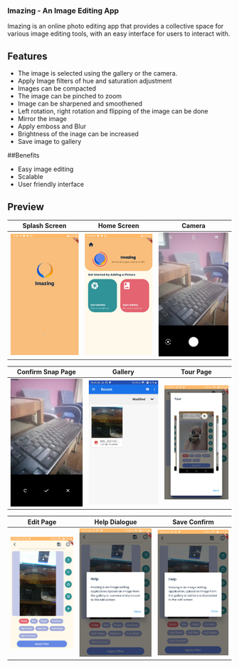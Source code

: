 ### Imazing - An Image Editing App

Imazing is an online photo editing app that provides a collective space for various image editing tools, with an easy interface for users to interact with.

## Features
- The image is selected using the gallery or the camera.
- Apply Image filters of hue and saturation adjustment
- Images can be compacted
- The image can be pinched to zoom
- Image can be sharpened and smoothened
- Left rotation, right rotation and flipping of the image can be done
- Mirror the image
- Apply emboss and Blur
- Brightness of the inage can be increased
- Save image to gallery

##Benefits
- Easy image editing
- Scalable
- User friendly interface

## Preview


  Splash Screen              |   Home Screen | Camera
:-------------------------:|:-------------------------:|:---------------------:
![](http://github.com/ShamsArfeen/New-Imazing-Frontend/blob/master/screenshots/screenshot1.jpg?raw=true)|![](http://github.com/ShamsArfeen/New-Imazing-Frontend/blob/master/screenshots/screenshot2.jpg?raw=true)|![](http://github.com/ShamsArfeen/New-Imazing-Frontend/blob/master/screenshots/screenshot3.jpg?raw=true)


  Confirm Snap Page              |   Gallery | Tour Page
:-------------------------:|:-------------------------:|:---------------------:
![](http://github.com/ShamsArfeen/New-Imazing-Frontend/blob/master/screenshots/screenshot4.jpg?raw=true)|![](http://github.com/ShamsArfeen/New-Imazing-Frontend/blob/master/screenshots/screenshot5.jpg?raw=true)|![](http://github.com/ShamsArfeen/New-Imazing-Frontend/blob/master/screenshots/screenshot6.jpg?raw=true)


  Edit Page             |   Help Dialogue | Save Confirm
:-------------------------:|:-------------------------:|:---------------------:
![](http://github.com/ShamsArfeen/New-Imazing-Frontend/blob/master/screenshots/screenshot7.jpg?raw=true)|![](http://github.com/ShamsArfeen/New-Imazing-Frontend/blob/master/screenshots/screenshot8.jpg?raw=true)|![](http://github.com/ShamsArfeen/New-Imazing-Frontend/blob/master/screenshots/screenshot8.jpg?raw=true)


